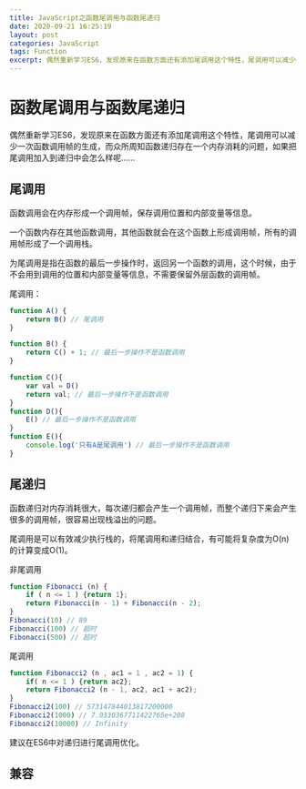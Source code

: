 ```yaml
---
title: JavaScript之函数尾调用与函数尾递归
date: 2020-09-21 16:25:19
layout: post
categories: JavaScript
tags: Function
excerpt: 偶然重新学习ES6，发现原来在函数方面还有添加尾调用这个特性，尾调用可以减少一次函数调用帧的生成，而众所周知函数递归存在一个内存消耗的问题，如果把尾调用加入到递归中会怎么样呢......
---
```


# 函数尾调用与函数尾递归

偶然重新学习ES6，发现原来在函数方面还有添加尾调用这个特性，尾调用可以减少一次函数调用帧的生成，而众所周知函数递归存在一个内存消耗的问题，如果把尾调用加入到递归中会怎么样呢......

## 尾调用

函数调用会在内存形成一个调用帧，保存调用位置和内部变量等信息。

一个函数内存在其他函数调用，其他函数就会在这个函数上形成调用帧，所有的调用帧形成了一个调用栈。

为尾调用是指在函数的最后一步操作时，返回另一个函数的调用，这个时候，由于不会用到调用的位置和内部变量等信息，不需要保留外层函数的调用帧。

尾调用：
```js
function A() {
    return B() // 尾调用
}

function B() {
    return C() + 1; // 最后一步操作不是函数调用
}

function C(){
    var val = D()
    return val; // 最后一步操作不是函数调用
}
function D(){
    E() // 最后一步操作不是函数调用
}
function E(){
    console.log('只有A是尾调用') // 最后一步操作不是函数调用
}
```

## 尾递归

函数递归对内存消耗很大，每次递归都会产生一个调用帧，而整个递归下来会产生很多的调用帧，很容易出现栈溢出的问题。

尾调用是可以有效减少执行栈的，将尾调用和递归结合，有可能将复杂度为O(n)的计算变成O(1)。

非尾调用
```js
function Fibonacci (n) {
    if ( n <= 1 ) {return 1};
    return Fibonacci(n - 1) + Fibonacci(n - 2);
}
Fibonacci(10) // 89
Fibonacci(100) // 超时
Fibonacci(500) // 超时
```
尾调用
```js
function Fibonacci2 (n , ac1 = 1 , ac2 = 1) {
    if( n <= 1 ) {return ac2};
    return Fibonacci2 (n - 1, ac2, ac1 + ac2);
}
Fibonacci2(100) // 573147844013817200000
Fibonacci2(1000) // 7.0330367711422765e+208
Fibonacci2(10000) // Infinity
```

建议在ES6中对递归进行尾调用优化。

## 兼容
